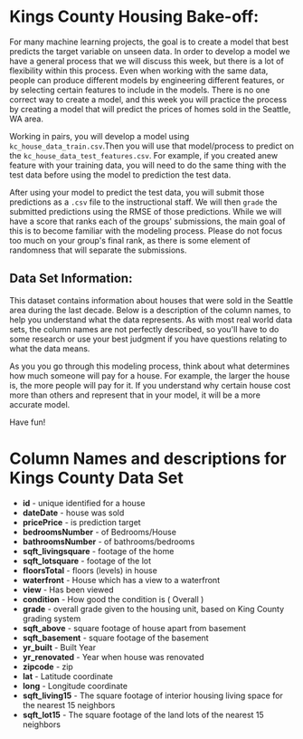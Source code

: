 # Kings County Housing Bake-off:

For many machine learning projects, the goal is to create a model that best predicts the target variable on unseen data. In order to develop a model we have a general process that we will discuss this week, but there is a lot of flexibility within this process. Even when working with the same data, people can produce different models by engineering different features, or by selecting certain features to include in the models. There is no one correct way to create a model, and this week you will practice the process by creating a model that will predict the prices of homes sold in the Seattle, WA area.  

Working in pairs, you will develop a model using `kc_house_data_train.csv`.Then you will use that model/process to predict on the `kc_house_data_test_features.csv`. For example, if you created anew feature with your training data, you will need to do the same thing with the test data before using the model to prediction the test data.  

After using your model to predict the test data, you will submit those predictions as a `.csv` file to the instructional staff. We will then `grade` the submitted predictions using the RMSE of those predictions. While we will have a score that ranks each of the groups' submissions, the main goal of this is to become familiar with the modeling process. Please do not focus too much on your group's final rank, as there is some element of randomness that will separate  the submissions.

## Data Set Information:

This dataset contains information about houses that were sold in the Seattle area during the last decade. Below is a description of the column names, to help you understand what the data represents. As with most real world data sets, the column names are not perfectly described, so you'll have to do some research or use your best judgment if you have questions relating to what the data means.

As you you go through this modeling process, think about what determines how much someone will pay for a house.  For example, the larger the house is, the more people will pay for it. If you understand why certain house cost more than others and represent that in your model, it will be a more accurate model.  

Have fun!

# Column Names and descriptions for Kings County Data Set
* **id** - unique identified for a house
* **dateDate** - house was sold
* **pricePrice** -  is prediction target
* **bedroomsNumber** -  of Bedrooms/House
* **bathroomsNumber** -  of bathrooms/bedrooms
* **sqft_livingsquare** -  footage of the home
* **sqft_lotsquare** -  footage of the lot
* **floorsTotal** -  floors (levels) in house
* **waterfront** - House which has a view to a waterfront
* **view** - Has been viewed
* **condition** - How good the condition is ( Overall )
* **grade** - overall grade given to the housing unit, based on King County grading system
* **sqft_above** - square footage of house apart from basement
* **sqft_basement** - square footage of the basement
* **yr_built** - Built Year
* **yr_renovated** - Year when house was renovated
* **zipcode** - zip
* **lat** - Latitude coordinate
* **long** - Longitude coordinate
* **sqft_living15** - The square footage of interior housing living space for the nearest 15 neighbors
* **sqft_lot15** - The square footage of the land lots of the nearest 15 neighbors
